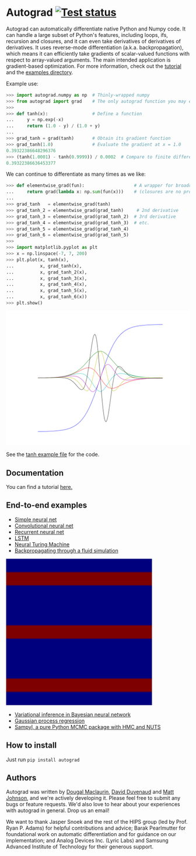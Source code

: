 # Autograd  [![Test status](https://travis-ci.org/HIPS/autograd.svg?branch=master)](https://travis-ci.org/HIPS/autograd)


Autograd can automatically differentiate native Python and Numpy code. It can
handle a large subset of Python's features, including loops, ifs, recursion and
closures, and it can even take derivatives of derivatives of derivatives. It
uses reverse-mode differentiation (a.k.a. backpropagation), which means it can
efficiently take gradients of scalar-valued functions with respect to
array-valued arguments. The main intended application is gradient-based
optimization. For more information, check out the [tutorial](docs/tutorial.md)
and the [examples directory](examples/).

Example use:

```python
>>> import autograd.numpy as np  # Thinly-wrapped numpy
>>> from autograd import grad    # The only autograd function you may ever need
>>>
>>> def tanh(x):                 # Define a function
...     y = np.exp(-x)
...     return (1.0 - y) / (1.0 + y)
...
>>> grad_tanh = grad(tanh)       # Obtain its gradient function
>>> grad_tanh(1.0)               # Evaluate the gradient at x = 1.0
0.39322386648296376
>>> (tanh(1.0001) - tanh(0.9999)) / 0.0002  # Compare to finite differences
0.39322386636453377
```

We can continue to differentiate as many times as we like:

```python
>>> def elementwise_grad(fun):                   # A wrapper for broadcasting
...     return grad(lambda x: np.sum(fun(x)))    # (closures are no problem)
...
>>> grad_tanh   = elementwise_grad(tanh)
>>> grad_tanh_2 = elementwise_grad(grad_tanh)     # 2nd derivative
>>> grad_tanh_3 = elementwise_grad(grad_tanh_2)  # 3rd derivative
>>> grad_tanh_4 = elementwise_grad(grad_tanh_3)  # etc.
>>> grad_tanh_5 = elementwise_grad(grad_tanh_4)
>>> grad_tanh_6 = elementwise_grad(grad_tanh_5)
>>>
>>> import matplotlib.pyplot as plt
>>> x = np.linspace(-7, 7, 200)
>>> plt.plot(x, tanh(x),
...          x, grad_tanh(x),
...          x, grad_tanh_2(x),
...          x, grad_tanh_3(x),
...          x, grad_tanh_4(x),
...          x, grad_tanh_5(x),
...          x, grad_tanh_6(x))
>>> plt.show()
```

<img src="examples/tanh.png" width="600">

See the [tanh example file](examples/tanh.py) for the code.

## Documentation

You can find a tutorial [here.](docs/tutorial.md)

## End-to-end examples

* [Simple neural net](examples/neural_net.py)
* [Convolutional neural net](examples/convnet.py)
* [Recurrent neural net](examples/rnn.py)
* [LSTM](examples/lstm.py)
* [Neural Turing Machine](https://github.com/DoctorTeeth/diffmem/blob/512aadeefd6dbafc1bdd253a64b6be192a435dc3/ntm/ntm.py)
* [Backpropagating through a fluid simulation](examples/fluidsim/fluidsim.py)

<img src="examples/fluidsim/animated.gif" width="400">

* [Variational inference in Bayesian neural network](examples/bayesian_neural_net.py)
* [Gaussian process regression](examples/gaussian_process.py)
* [Sampyl, a pure Python MCMC package with HMC and NUTS](https://github.com/mcleonard/sampyl)

## How to install

Just run `pip install autograd`

## Authors

Autograd was written by [Dougal Maclaurin](mailto:maclaurin@physics.harvard.edu),
[David Duvenaud](http://mlg.eng.cam.ac.uk/duvenaud/)
and [Matt Johnson](http://www.mit.edu/~mattjj/),
and we're actively
developing it. Please feel free to submit any bugs or feature requests.
We'd also love to hear about your experiences with autograd in general.
Drop us an email!

We want to thank Jasper Snoek and the rest of the HIPS group (led by Prof. Ryan
P. Adams) for helpful contributions and advice; Barak Pearlmutter for
foundational work on automatic differentiation and for guidance on our
implementation; and Analog Devices Inc. (Lyric Labs) and Samsung Advanced Institute
of Technology for their generous support.
